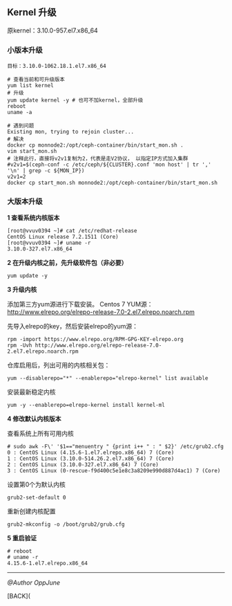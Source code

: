 ## Kernel 升级

原kernel：3.10.0-957.el7.x86_64



### 小版本升级

```shell
目标：3.10.0-1062.18.1.el7.x86_64

# 查看当前和可升级版本
yum list kernel
# 升级
yum update kernel -y # 也可不加kernel，全部升级
reboot
uname -a

# 遇到问题
Existing mon, trying to rejoin cluster...
# 解决
docker cp monnode2:/opt/ceph-container/bin/start_mon.sh .
vim start_mon.sh
# 注释此行，直接将v2v1复制为2，代表是走V2协议， 以指定IP方式加入集群
#v2v1=$(ceph-conf -c /etc/ceph/${CLUSTER}.conf 'mon host' | tr ',' '\n' | grep -c ${MON_IP})
v2v1=2
docker cp start_mon.sh monnode2:/opt/ceph-container/bin/start_mon.sh
```



### 大版本升级

**1 查看系统内核版本**

```shell
[root@vvuv0394 ~]# cat /etc/redhat-release 
CentOS Linux release 7.2.1511 (Core) 
[root@vvuv0394 ~]# uname -r
3.10.0-327.el7.x86_64
```

**2 在升级内核之前，先升级软件包（非必要）**

```shell
yum update -y
```

**3 升级内核**

添加第三方yum源进行下载安装。
Centos 7 YUM源：http://www.elrepo.org/elrepo-release-7.0-2.el7.elrepo.noarch.rpm

先导入elrepo的key，然后安装elrepo的yum源：

```shell
rpm -import https://www.elrepo.org/RPM-GPG-KEY-elrepo.org
rpm -Uvh http://www.elrepo.org/elrepo-release-7.0-2.el7.elrepo.noarch.rpm
```

仓库启用后，列出可用的内核相关包：

```shell
yum --disablerepo="*" --enablerepo="elrepo-kernel" list available
```

安装最新稳定内核

```shell
yum -y --enablerepo=elrepo-kernel install kernel-ml
```

**4 修改默认内核版本**

查看系统上所有可用内核

```shell
# sudo awk -F\' '$1=="menuentry " {print i++ " : " $2}' /etc/grub2.cfg
0 : CentOS Linux (4.15.6-1.el7.elrepo.x86_64) 7 (Core)
1 : CentOS Linux (3.10.0-514.26.2.el7.x86_64) 7 (Core)
2 : CentOS Linux (3.10.0-327.el7.x86_64) 7 (Core)
3 : CentOS Linux (0-rescue-f9d400c5e1e8c3a8209e990d887d4ac1) 7 (Core)
```

设置第0个为默认内核

```shell
grub2-set-default 0
```

重新创建内核配置

```shell
grub2-mkconfig -o /boot/grub2/grub.cfg
```

**5 重启验证**

```shell
# reboot
# uname -r
4.15.6-1.el7.elrepo.x86_64
```





------

*@Author OppJune*

[BACK](